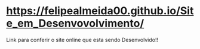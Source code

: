 # https://felipealmeida00.github.io/Site_em_Desenvovolvimento/
Link para conferir o site online que esta sendo Desenvolvido!!
